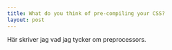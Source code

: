 ```yaml
---
title: What do you think of pre-compiling your CSS?
layout: post
---
```


Här skriver jag vad jag tycker om preprocessors.